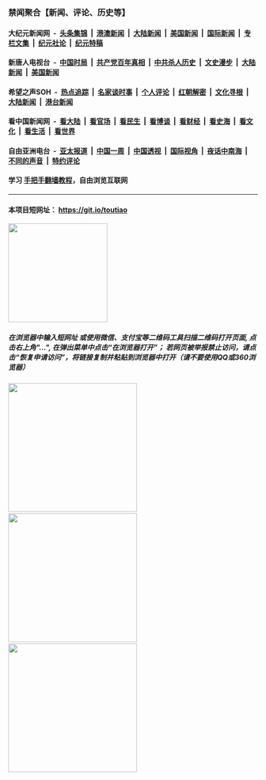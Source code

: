 ### 禁闻聚合【新闻、评论、历史等】

#### 大纪元新闻网 &nbsp;-&nbsp; [头条集锦](indexes/E头条集锦.md?t=02101511) &nbsp;|&nbsp; [港澳新闻](indexes/E港澳新闻.md?t=02101511)  &nbsp;|&nbsp; [大陆新闻](indexes/E大陆新闻.md?t=02101511) &nbsp;|&nbsp; [美国新闻](indexes/E美国新闻.md?t=02101511) &nbsp;|&nbsp; [国际新闻](indexes/E国际新闻.md?t=02101511) &nbsp;|&nbsp; [专栏文集](indexes/E专栏文集.md?t=02101511) &nbsp;|&nbsp; [纪元社论](indexes/E纪元社论.md?t=02101511) &nbsp;|&nbsp; [纪元特稿](indexes/E纪元特稿.md?t=02101511) 

#### 新唐人电视台 &nbsp;-&nbsp; [中国时局](indexes/N中国时局.md?t=02101511) &nbsp;|&nbsp; [共产党百年真相](indexes/N共产党百年真相.md?t=02101511) &nbsp;|&nbsp; [中共杀人历史](indexes/N中共杀人历史.md?t=02101511) &nbsp;|&nbsp; [文史漫步](indexes/N文史漫步.md?t=02101511) &nbsp;|&nbsp; [大陆新闻](indexes/N大陆新闻.md?t=02101511) &nbsp;|&nbsp; [美国新闻](indexes/N美国新闻.md?t=02101511)

#### 希望之声SOH &nbsp;-&nbsp; [热点追踪](indexes/H热点追踪.md?t=02101511) &nbsp;|&nbsp; [名家谈时事](indexes/H名家谈时事.md?t=02101511) &nbsp;|&nbsp; [个人评论](indexes/H个人评论.md?t=02101511)  &nbsp;|&nbsp; [红朝解密](indexes/H红朝解密.md?t=02101511) &nbsp;|&nbsp; [文化寻根](indexes/H文化寻根.md?t=02101511) &nbsp;|&nbsp; [大陆新闻](indexes/H大陆新闻.md?t=02101511) &nbsp;|&nbsp; [港台新闻](indexes/H港台新闻.md?t=02101511)

#### 看中国新闻网 &nbsp;-&nbsp; [看大陆](indexes/S看大陆.md?t=02101511) &nbsp;|&nbsp; [看官场](indexes/S看官场.md?t=02101511) &nbsp;|&nbsp; [看民生](indexes/S看民生.md?t=02101511)  &nbsp;|&nbsp; [看博谈](indexes/S看博谈.md?t=02101511) &nbsp;|&nbsp; [看财经](indexes/S看财经.md?t=02101511) &nbsp;|&nbsp; [看史海](indexes/S看史海.md?t=02101511) &nbsp;|&nbsp; [看文化](indexes/S看文化.md?t=02101511) &nbsp;|&nbsp; [看生活](indexes/S看生活.md?t=02101511) &nbsp;|&nbsp; [看世界](indexes/S看世界.md?t=02101511)

#### 自由亚洲电台 &nbsp;-&nbsp; [亚太报道](indexes/R亚太报道.md?t=02101511) &nbsp;|&nbsp; [中国一周](indexes/R中国一周.md?t=02101511) &nbsp;|&nbsp; [中国透视](indexes/R中国透视.md?t=02101511)  &nbsp;|&nbsp; [国际视角](indexes/R国际视角.md?t=02101511) &nbsp;|&nbsp; [夜话中南海](indexes/R夜话中南海.md?t=02101511) &nbsp;|&nbsp; [不同的声音](indexes/R不同的声音.md?t=02101511) &nbsp;|&nbsp; [特约评论](indexes/R特约评论.md?t=02101511)

#### 学习 [手把手翻墙教程](https://github.com/gfw-breaker/guides/wiki)，自由浏览互联网

----

#### 本项目短网址： https://git.io/toutiao
<img src="https://raw.githubusercontent.com/gfw-breaker/banned-news/master/scripts/img/qr.png" width="200px"/>  

##### 在浏览器中输入短网址 或使用微信、支付宝等二维码工具扫描二维码打开页面, 点击右上角"...", 在弹出菜单中点击“在浏览器打开”； 若网页被举报禁止访问，请点击“恢复申请访问”，将链接复制并粘贴到浏览器中打开（请不要使用QQ或360浏览器）

<img src="https://raw.githubusercontent.com/gfw-breaker/banned-news/master/scripts/img/1.png" width="260px"/> &nbsp; <img src="https://raw.githubusercontent.com/gfw-breaker/banned-news/master/scripts/img/2.png" width="260px"/> &nbsp; <img src="https://raw.githubusercontent.com/gfw-breaker/banned-news/master/scripts/img/3.png" width="260px"/>
